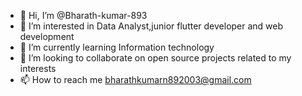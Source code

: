 - 👋 Hi, I’m @Bharath-kumar-893
- 👀 I’m interested in Data Analyst,junior flutter developer and web development
- 🌱 I’m currently learning Information technology 
- 💞️ I’m looking to collaborate on open source projects related to my interests
- 📫 How to reach me bharathkumarn892003@gmail.com

<!---
Bharath-kumar-893/Bharath-kumar-893 is a ✨ special ✨ repository because its `README.md` (this file) appears on your GitHub profile.
You can click the Preview link to take a look at your changes.
--->
